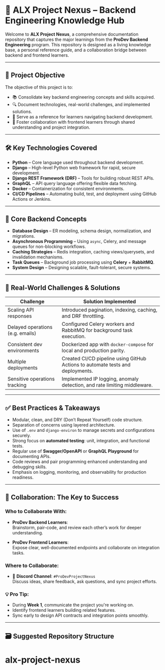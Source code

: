 # 🧠 ALX Project Nexus – Backend Engineering Knowledge Hub

Welcome to **ALX Project Nexus**, a comprehensive documentation repository that captures the major learnings from the **ProDev Backend Engineering** program. This repository is designed as a living knowledge base, a personal reference guide, and a collaboration bridge between backend and frontend learners.

---

## 🎯 Project Objective

The objective of this project is to:

- 📚 Consolidate key backend engineering concepts and skills acquired.
- 🔍 Document technologies, real-world challenges, and implemented solutions.
- 🧭 Serve as a reference for learners navigating backend development.
- 🤝 Foster collaboration with frontend learners through shared understanding and project integration.

---

## 🛠️ Key Technologies Covered

- **Python** – Core language used throughout backend development.
- **Django** – High-level Python web framework for rapid, secure development.
- **Django REST Framework (DRF)** – Tools for building robust REST APIs.
- **GraphQL** – API query language offering flexible data fetching.
- **Docker** – Containerization for consistent environments.
- **CI/CD Pipelines** – Automating build, test, and deployment using GitHub Actions or Jenkins.

---

## 🧩 Core Backend Concepts

- **Database Design** – ER modeling, schema design, normalization, and migrations.
- **Asynchronous Programming** – Using `async`, Celery, and message queues for non-blocking workflows.
- **Caching Strategies** – Redis integration, caching views/querysets, and invalidation mechanisms.
- **Task Queues** – Background job processing using **Celery** + **RabbitMQ**.
- **System Design** – Designing scalable, fault-tolerant, secure systems.

---

## 🧪 Real-World Challenges & Solutions

| Challenge                           | Solution Implemented                                                                 |
|------------------------------------|--------------------------------------------------------------------------------------|
| Scaling API responses              | Introduced pagination, indexing, caching, and DRF throttling.                       |
| Delayed operations (e.g. emails)   | Configured Celery workers and RabbitMQ for background task execution.               |
| Consistent dev environments        | Dockerized app with `docker-compose` for local and production parity.               |
| Multiple deployments               | Created CI/CD pipeline using GitHub Actions to automate tests and deployments.      |
| Sensitive operations tracking      | Implemented IP logging, anomaly detection, and rate limiting middleware.            |

---

## ✅ Best Practices & Takeaways

- Modular, clean, and DRY (Don’t Repeat Yourself) code structure.
- Separation of concerns using layered architecture.
- Use of `.env` and `django-environ` to manage secrets and configurations securely.
- Strong focus on **automated testing**: unit, integration, and functional tests.
- Regular use of **Swagger/OpenAPI** or **GraphQL Playground** for documenting APIs.
- Code reviews and pair programming enhanced understanding and debugging skills.
- Emphasis on logging, monitoring, and observability for production readiness.

---

## 🤝 Collaboration: The Key to Success

### Who to Collaborate With:

- **ProDev Backend Learners**:  
  Brainstorm, pair-code, and review each other’s work for deeper understanding.

- **ProDev Frontend Learners**:  
  Expose clear, well-documented endpoints and collaborate on integration tasks.

### Where to Collaborate:

- 💬 **Discord Channel**: `#ProDevProjectNexus`  
  Discuss ideas, share feedback, ask questions, and sync project efforts.

### 💡 Pro Tip:

- During **Week 1**, communicate the project you're working on.
- Identify frontend learners building related features.
- Sync early to design API contracts and integration points smoothly.

---

## 🗃 Suggested Repository Structure

# alx-project-nexus
